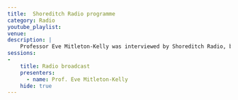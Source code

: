```yaml
---
title:  Shoreditch Radio programme
category: Radio
youtube_playlist: 
venue: 
description: |
    Professor Eve Mitleton-Kelly was interviewed by Shoreditch Radio, broadcast on [www.ShoreditchRadio.co.uk](http://www.ShoreditchRadio.co.uk) - a local online radio station, and listened to around the world. 
sessions:
-
    title: Radio broadcast
    presenters:
      - name: Prof. Eve Mitleton-Kelly
    hide: true
---
```

